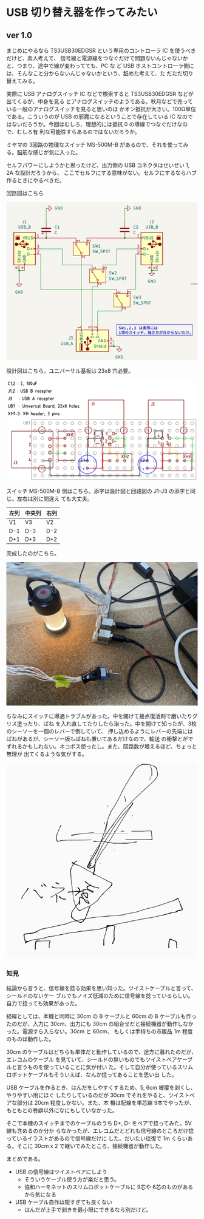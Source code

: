 # USB 切り替え器を作ってみたい

## ver 1.0

まじめにやるなら TS3USB30EDGSR という専用のコントローラ IC を使うべきだけど、素人考えで、
信号線と電源線をつなぐだけで問題ないんじゃないかと、つまり、途中で線が変わってても、PC な
ど USB ホストコントローラ側には、そんなこと分からないんじゃないかという、舐めた考えて、た
だただ切り替えてみる。

実際に USB アナログスイッチ IC などで検索すると TS3USB30EDGSR などが出てくるが、中身を見る
とアナログスイッチのようである。秋月などで売っている一般のアナログスイッチを見ると思いのほ
かオン抵抗が大きい。100Ω単位である。こういうのが USB の邪魔になるということで存在している
IC なのではないだろうか。今回はむしろ、理想的には抵抗 0 の導線でつなぐだけなので、むしろ有
利な可能性すらあるのではないだろうか。

ミヤマの 3回路の物理なスイッチ MS-500M-B があるので、それを使ってみる。脳筋な感じが気に入った。

セルフパワーにしようかと思ったけど、出力側の USB コネクタはせいぜい 1, 2A な設計だろうから、
ここでセルフにする意味がない。セルフにするならハブ作るときにやるべきだ。

回路図はこちら

![USB 切替器 1.0 回路図](./kicad/USBSwitcher_1.0/USBSwitcher_1.0_kicad.png)

設計図はこちら。ユニバーサル基板は 23x8 穴必要。

![USB 切替器 1.0 設計図](./librecad/USB_Switcher_1.0.png)

スイッチ MS-500M-B 側はこちら。添字は設計図と回路図の J1-J3 の添字と同じ。左右は別に間違え
ても大丈夫。

| 左列 | 中央列 | 右列 |
| ---  | ---    | ---  |
| V1   | V3     | V2   |
| D-1  | D-3    | D-2  |
| D+1  | D+3    | D+2  |

完成したのがこちら。

![USB 切替器 1.0 完成写真](./切替器1.0.jpg)

ちなみにスイッチに導通トラブルがあった。中を開けて接点復活剤で磨いたりグリス塗ったり、ばね
を入れ直してたりしたら治った。中を開けて知ったが、3枚のシーソーを一個のレバーで倒していて、
押し込めるようにレバーの先端にはばねがあるが、シーソー板もばねも置いてあるだけなので、輸送
の衝撃とがでずれるかもしれない。ネコポス使ったし。また、回路数が増えるほど、ちょっと無理が
出てくるような気がする。

![トグルスイッチ機構](./トグルスイッチ機構.png)

### 知見

結論から言うと、信号線を捻る効果を思い知った。ツイストケーブルと言って、シールドのないケー
ブルでもノイズ低減のために信号線を捻っているらしい。自力で捻っても効果があった。

経緯としては、本機と同時に 30cm の B ケーブルと 60cm の B ケーブルも作ったのだが、入力に
30cm、出力にも 30cm の組合せだと接続機器が動作しなかった。電源すら入らない。30cm と 60cm、
もしくは手持ちの市販品 1m 程度のものは動作した。

30cm のケーブルはどちらも単体だと動作しているので、途方に暮れたのだが、エレコムのケーブル
を見ていて、シールドの無いものでもツイストペアケーブルと言うものを使っていることに気が付い
た。そして自分が使っているスリムロボットケーブルもそういえば、なんか捻ってあることを思い出
した。

USB ケーブルを作るとき、はんだをしやすくするため、5, 6cm 被覆を剥くし、やりやすい用にほぐ
したりしているのだが 30cm でそれをやると、ツイストペアな部分は 20cm 程度しかない。また、本
機は配線を単芯線 9本でやったが、もともとの巻癖以外になにもしていなかった。

そこで本機のスイッチまでのケーブルのうち D+, D- をペアで捻ってみた。5V 線も含めるのか分か
らなかったが、エレコムだとどれも信号線のところだけ捻っているイラストがあるので信号線だけに
した。だいたい往復で 1m くらいある。そこに 30cm x 2 で継いでみたところ、接続機器が動作した。

まとめである。

- USB の信号線はツイストペアにしよう
  - そういうケーブル使う方が楽だと思う。
  - 協和ハーモネットのスリムロボットケーブルに 9芯や 6芯のものがあるから気になる
- USB ケーブル自作は短すぎても良くない
  - はんだが上手で剥きを最小限にできるなら別だけど。
